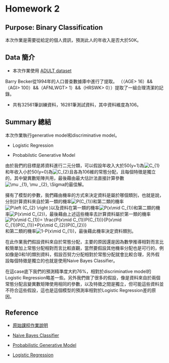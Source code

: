 
# Homework 2


## Purpose: Binary Classification

本次作業是需要從給定的個人資訊，預測此人的年收入是否大於50K。

## Data 簡介

* 本次作業使用 [ADULT dataset](https://archive.ics.uci.edu/ml/datasets/Adult)

Barry Becker從1994年的人口普查數據庫中進行了提取。 
（（AGE> 16）&&（AGI> 100）&&（AFNLWGT> 1）&&（HRSWK> 0））提取了一組合理清潔的記錄。

* 共有32561筆訓練資料，16281筆測試資料，其中資料維度為106。


## Summary 總結

本次作業執行generative model和discriminative model。

* Logistic Regression


* Probabilstic Generative Model

由於我們的目標是將資料進行二元分類，可以假設年收入大於50(y=1)為<img src="https://latex.codecogs.com/gif.latex?C_{1}" title="C_{1}" />和年收入小於50(y=0)為<img src="https://latex.codecogs.com/gif.latex?C_{2}" title="C_{2}" />且各為106維的常態分配，且每個特徵是獨立的，其中變異數矩陣共用，最後藉由最大估計法直接計算參數<img src="https://latex.codecogs.com/gif.latex?\mu&space;_{1},&space;\mu&space;_{2},&space;\Sigma" title="\mu _{1}, \mu _{2}, \Sigma" />的最佳解。

擁有了模型的參數，我們藉由機率的方式來決定資料是屬於哪個類別，也就是說，分別計算資料來自於第一類的機率<img src="https://latex.codecogs.com/gif.latex?P(C_{1})" title="P(C_{1})" />和第二類的機率<img src="https://latex.codecogs.com/gif.latex?P\left&space;(C_{2}&space;\right&space;)" title="P\left (C_{2} \right )" />以及資料在第一類的機率<img src="https://latex.codecogs.com/gif.latex?P(x\mid&space;C_{1})" title="P(x\mid C_{1})" />和第二類的機率<img src="https://latex.codecogs.com/gif.latex?P(x\mid&space;C_{2})" title="P(x\mid C_{2})" />，最後藉由上述這些機率去計算資料屬於第一類的機率<img src="https://latex.codecogs.com/gif.latex?P(x\mid&space;C_{1})=&space;\frac{P(x\mid&space;C_{1})P(C_{1})}{P(x\mid&space;C_{1})P(C_{1})&plus;P(x\mid&space;C_{2})P(C_{2})}" title="P(x\mid C_{1})= \frac{P(x\mid C_{1})P(C_{1})}{P(x\mid C_{1})P(C_{1})+P(x\mid C_{2})P(C_{2})}" />和第二類的機率<img src="https://latex.codecogs.com/gif.latex?1-P(x\mid&space;C_{1})" title="1-P(x\mid C_{1})" />，最後藉此機率決定資料類別。

在此作業我們假設資料來自於常態分配，主要的原因還是因為數學推導相對而言比較簡單加上常態分配相對而言比較直觀，當然要假設其他機率分配也是可行的，例如像是0和1的類別資料，假設百努力分配相對於常態分配就會比較合理，另外假設每個特徵是獨立的也就是使用Naive Bayes Classifier。

在這case底下我們的預測精準度大約76%，相對於discriminative model的Logistic Regression略差一些。另外我們做了很多的假設，像是資料來自於兩個常態分配且變異數矩陣使用相同的參數，以及特徵之間是獨立，但可能這些資料並不符合這些假設，這也是這個模型的預測率相對於Logistic Regression差的原因。

## Reference

* [原始課程作業說明](https://docs.google.com/presentation/d/12wP13zwBWSmmYq4DufsxiMjmXociERW7VnjPWscXZO8/edit#slide=id.g1ef9a0916d_0_0)

* [Naive Bayes Classifier](https://en.wikipedia.org/wiki/Naive_Bayes_classifier)

* [Probabilistic Generative Model](http://speech.ee.ntu.edu.tw/~tlkagk/courses/ML_2017/Lecture/Classification.mp4)

* [Logistic Regression](http://speech.ee.ntu.edu.tw/~tlkagk/courses/ML_2017/Lecture/LR.mp4)